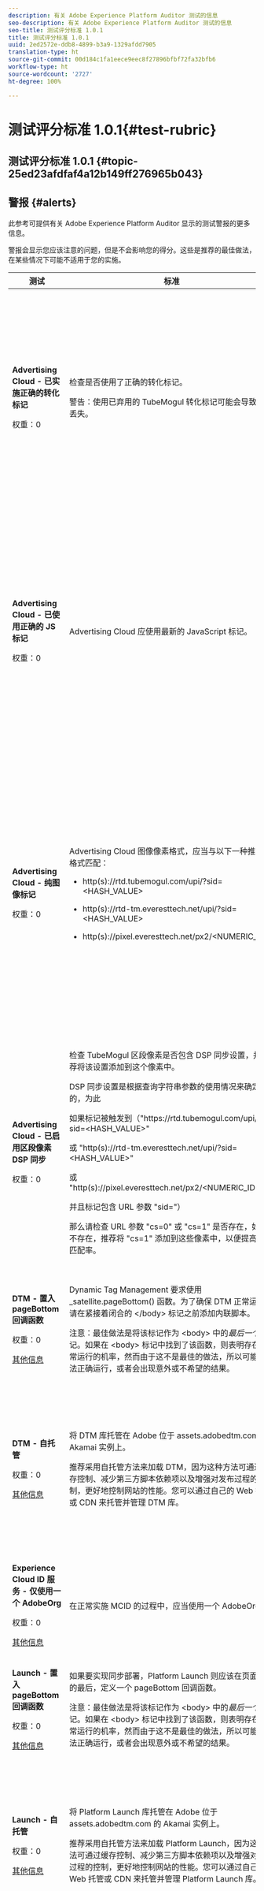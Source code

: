 ```yaml
---
description: 有关 Adobe Experience Platform Auditor 测试的信息
seo-description: 有关 Adobe Experience Platform Auditor 测试的信息
seo-title: 测试评分标准 1.0.1
title: 测试评分标准 1.0.1
uuid: 2ed2572e-ddb8-4899-b3a9-1329afdd7905
translation-type: ht
source-git-commit: 00d184c1fa1eece9eec8f27896bfbf72fa32bfb6
workflow-type: ht
source-wordcount: '2727'
ht-degree: 100%

---
```



# 测试评分标准 1.0.1{#test-rubric}

## 测试评分标准 1.0.1 {#topic-25ed23afdfaf4a12b149ff276965b043}

## 警报 {#alerts}

此参考可提供有关 Adobe Experience Platform Auditor 显示的测试警报的更多信息。

警报会显示您应该注意的问题，但是不会影响您的得分。这些是推荐的最佳做法，在某些情况下可能不适用于您的实施。

<table id="table_031432C9BB804A6F90E7FF572739E169"> 
 <thead> 
  <tr> 
   <th colname="col1" class="entry"> 测试 </th> 
   <th colname="col2" class="entry"> 标准 </th> 
   <th colname="col3" class="entry"> 推荐 </th> 
  </tr>
 </thead>
 <tbody> 
  <tr> 
   <td colname="col1"> 
    <!--
      1.0.1 
    --> <p><b>Advertising Cloud - 已实施正确的转化标记</b> </p> <p>权重：0 </p> </td> 
   <td colname="col2"> <p>检查是否使用了正确的转化标记。 </p> <p> <p>警告：使用已弃用的 TubeMogul 转化标记可能会导致数据丢失。 </p> </p> </td> 
   <td colname="col3"> <p>将您的转化像素升级为新的 Advertising Cloud 纯图像转化标记。 </p> <p>使用 Adobe Experience Platform Launch 的 Advertising Cloud Extension，可以非常轻松地实现这一目标。 </p> </td> 
  </tr> 
  <tr> 
   <td colname="col1"> 
    <!--
      1.0.1 
    --> <p><b>Advertising Cloud - 已使用正确的 JS 标记</b> </p> <p>权重：0 </p> </td> 
   <td colname="col2"> <p>Advertising Cloud 应使用最新的 JavaScript 标记。 </p> </td> 
   <td colname="col3"> <p>将 Advertising Cloud JavaScript 升级到最新版本。使用已弃用的 JavaScript 版本可能会导致功能丧失。 </p> <p>通过使用 Platform Launch 的 Advertising Cloud Extension，可以更轻松地实现这一目标。 </p> </td> 
  </tr> 
  <tr> 
   <td colname="col1"> 
    <!--
      1.0.1 
    --> <p><b>Advertising Cloud - 纯图像标记</b> </p> <p>权重：0 </p> </td> 
   <td colname="col2"> <p>Advertising Cloud 图像像素格式，应当与以下一种推荐的格式匹配： </p> <p> 
     <ul id="ul_D85BE9C8A8654DE890E1A814E3573D86"> 
      <li id="li_E2AEDD76AC7044E8AD6AE8375858D198"> <p><span class="codeph"> http(s)://rtd.tubemogul.com/upi/?sid=&lt;HASH_VALUE&gt;</span> </p> </li> 
      <li id="li_1EEFA03516BF445294B5EC5DED891758"> <p><span class="codeph"> http(s)://rtd-tm.everesttech.net/upi/?sid=&lt;HASH_VALUE&gt;</span> </p> </li> 
      <li id="li_F72206B142214217BDD34356D2F3D8AD"> <p><span class="codeph"> http(s)://pixel.everesttech.net/px2/&lt;NUMERIC_ID&gt;?</span> </p> </li> 
     </ul> </p> </td> 
   <td colname="col3"> <p>将您的 Advertising Cloud 像素升级为新的 Advertising Cloud 纯图像标记，这可以确保您能够充分利用 Advertising Cloud 的完整功能。 </p> <p>使用 Platform Launch 的 Advertising Cloud Extension，可以非常轻松地实现这一目标。 </p> </td> 
  </tr> 
  <tr> 
   <td colname="col1"> 
    <!--
      1.0.1 
    --> <p><b>Advertising Cloud - 已启用区段像素 DSP 同步</b> </p> <p>权重：0 </p> </td> 
   <td colname="col2"> <p>检查 TubeMogul 区段像素是否包含 DSP 同步设置，并推荐将该设置添加到这个像素中。 </p> <p>DSP 同步设置是根据查询字符串参数的使用情况来确定的，为此 </p> <p>如果标记被触发到<span class="codeph">（"https://rtd.tubemogul.com/upi/?sid=&lt;HASH_VALUE&gt;"</span> </p> <p> 或<span class="codeph"> "http(s)://rtd-tm.everesttech.net/upi/?sid=&lt;HASH_VALUE&gt;"</span> </p> <p> 或<span class="codeph"> "http(s)://pixel.everesttech.net/px2/&lt;NUMERIC_ID&gt;?"</span> </p> <p>并且标记包含 URL 参数 <span class="codeph">"sid="）</span> </p> <p>那么请检查 URL 参数 <span class="codeph">"cs=0"</span> 或 <span class="codeph">"cs=1"</span> 是否存在，如果不存在，推荐将 <span class="codeph">"cs=1"</span> 添加到这些像素中，以便提高受众匹配率。 </p> </td> 
   <td colname="col3"> <p> 将 URL 参数 <span class="codeph">"cs=1"</span> 添加到您的 Advertising Cloud 像素中，以便可以实现 DSP 同步，从而增加受众匹配率。 </p> <p>使用 Platform Launch 的 Advertising Cloud Extension，可以非常轻松地实现这一目标。 </p> </td> 
  </tr> 
  <tr> 
   <td colname="col1"> 
    <!--
      1.0.1 
    --> <p><b>DTM - 置入 pageBottom 回调函数</b> </p> <p>权重：0 </p> <p><a href="https://docs.adobe.com/content/help/zh-Hans/dtm/using/client-side/t-add-header-fooder-code.html" format="html" scope="external"> 其他信息</a> </p> 
    <!--
      TEa9df69942f404055a64262889c8b21d3 
    --> </td> 
   <td colname="col2"> <p>Dynamic Tag Management 要求使用 <span class="codeph">_satellite.pageBottom()</span> 函数。为了确保 DTM 正常运行，请在紧接着闭合的 &lt;/body&gt; 标记之前添加内联脚本。 </p> <p> <p>注意：最佳做法是将该标记作为 <span class="codeph">&lt;body&gt;</span> 中的<i>最后一个</i>标记。如果在 <span class="codeph">&lt;body&gt;</span> 标记中找到了该函数，则表明存在正常运行的机率，然而由于这不是最佳的做法，所以可能会无法正确运行，或者会出现意外或不希望的结果。 </p> </p> </td> 
   <td colname="col3"> <p>为了确保 DTM 正常运行，请在紧接着闭合的 <span class="codeph">&lt;/body&gt;</span> 标记之前添加内联脚本。 </p> </td> 
  </tr> 
  <tr> 
   <td colname="col1"> 
    <!--
      1.0.1 
    --> <p><b>DTM - 自托管</b> </p> <p>权重：0 </p> <p><a href="https://docs.adobe.com/content/help/zh-Hans/dtm/using/client-side/client-side-information.html" format="html" scope="external"> 其他信息</a> </p> </td> 
   <td colname="col2"> <p> 将 DTM 库托管在 Adobe 位于 <span class="filepath">assets.adobedtm.com</span> 的 Akamai 实例上。 </p> <p> 推荐采用自托管方法来加载 DTM，因为这种方法可通过缓存控制、减少第三方脚本依赖项以及增强对发布过程的控制，更好地控制网站的性能。您可以通过自己的 Web 托管或 CDN 来托管并管理 DTM 库。 </p> </td> 
   <td colname="col3"> <p>推荐采用自托管方法在页面上加载 DTM。尽管通过 Akamai CDN 来托管 DTM 的方法适用于大多数情况，但是，自托管方法可提升页面性能。 </p> </td> 
  </tr> 
  <tr> 
   <td colname="col1"> 
    <!--
      1.0.1 
    --> <p><b> Experience Cloud ID 服务 - 仅使用一个 AdobeOrg</b> </p> <p>权重：0 </p> <p><a href="https://docs.adobe.com/content/help/zh-Hans/id-service/using/intro/id-request.html" format="html" scope="external"> 其他信息</a> </p> </td> 
   <td colname="col2"> <p>在正常实施 MCID 的过程中，应当使用一个 AdobeOrg。 </p> </td> 
   <td colname="col3"> <p>验证这项实施中是否存在多个 AdobeOrg ID。 </p> </td> 
  </tr> 
  <tr> 
   <td colname="col1"> 
    <!--
      1.0.1 
    --> <p><b>Launch - 置入 pageBottom 回调函数</b> </p> <p>权重：0 </p> <p><a href="https://docs.adobe.com/content/help/zh-Hans/launch/using/intro/get-started/quick-start.html" format="html" scope="external"> 其他信息</a> </p> 
    <!--
      TE48c499b022f545c5bccc6f8bde169685 
    --> </td> 
   <td colname="col2"> <p>如果要实现同步部署，Platform Launch 则应该在页面正文的最后，定义一个 <span class="codeph">pageBottom</span> 回调函数。 </p> <p> <p>注意：最佳做法是将该标记作为 <span class="codeph">&lt;body&gt;</span> 中的<i>最后一个</i>标记。如果在 <span class="codeph">&lt;body&gt;</span> 标记中找到了该函数，则表明存在正常运行的机率，然而由于这不是最佳的做法，所以可能会无法正确运行，或者会出现意外或不希望的结果。 </p> </p> </td> 
   <td colname="col3"> <p>为了确保 DTM 正常运行，请在紧接着闭合的 <span class="codeph">&lt;/body&gt;</span> 标记之前添加内联脚本。 </p> </td> 
  </tr> 
  <tr> 
   <td colname="col1"> 
    <!--
      1.0.1 
    --> <p><b>Launch - 自托管</b> </p> <p>权重：0 </p> <p><a href="https://docs.adobe.com/content/help/zh-Hans/launch/using/intro/get-started/quick-start.html" format="html" scope="external"> 其他信息</a> </p> </td> 
   <td colname="col2"> <p>将 Platform Launch 库托管在 Adobe 位于 <span class="filepath">assets.adobedtm.com</span> 的 Akamai 实例上。 </p> <p>推荐采用自托管方法来加载 Platform Launch，因为这种方法可通过缓存控制、减少第三方脚本依赖项以及增强对发布过程的控制，更好地控制网站的性能。您可以通过自己的 Web 托管或 CDN 来托管并管理 Platform Launch 库。 </p> </td> 
   <td colname="col3"> <p>尽管通过 Akamai CDN 来托管 Platform Launch 的方法适用于大多数情况，但是，推荐实施自托管方法以作为提升页面性能的第一步。 </p> </td> 
  </tr> 
  <tr> 
   <td colname="col1"> 
    <!--
      1.0.1 
    --> <p><b>Launch - 应当异步部署</b> </p> <p>权重：0 </p> <p><a href="https://docs.adobe.com/content/help/zh-Hans/launch/using/intro/get-started/quick-start.html" format="html" scope="external"> 其他信息</a> </p> </td> 
   <td colname="col2"> <p>为了优化性能，应当异步部署 Platform Launch。 </p> </td> 
   <td colname="col3"> <p>将异步参数纳入内联脚本，以确保正确实施 Platform Launch 的异步部署。 </p> </td> 
  </tr> 
  <tr> 
   <td colname="col1"> 
    <!--
      1.0.1 
    --> <p><b> Target - mboxDefault 中的内容</b> </p> <p>权重：0 </p> <p><a href="https://docs.adobe.com/content/help/zh-Hans/target/using/implement-target/implementing-target.html" format="html" scope="external"> 其他信息</a> </p> </td> 
   <td colname="col2"> <p> 使用 at.js 时，mboxDefault 中应当存在相关内容。 </p> </td> 
   <td colname="col3"> <p>验证内容是否可用。 </p> </td> 
  </tr> 
 </tbody> 
</table>

## 配置 {#configuration}

此参考可提供有关 Platform Auditor 执行配置测试的更多信息。

配置测试会扫描实施中的特定设置、值，或者有无潜在冲突。Platform Auditor 会根据其他规则和推荐的最佳做法来评估标记。

<table id="table_A8A1FC360482447185C8460A18426638"> 
 <thead> 
  <tr> 
   <th colname="col1" class="entry"> 测试 </th> 
   <th colname="col2" class="entry"> 标准 </th> 
   <th colname="col3" class="entry"> 推荐 </th> 
  </tr>
 </thead>
 <tbody> 
  <tr> 
   <td colname="col1"> 
    <!--
      1.0.1 
    --> <p><b>Advertising Cloud - 转化名称仅使用字母数字字符</b> </p> <p>权重：3 </p> </td> 
   <td colname="col2"> <p>除“<span class="codeph">ev_transid</span>”参数之外（<span class="codeph">ev_transid</span> 值可包含文本或数值），<span class="codeph">ev_conversion_property_name</span> 参数应当只包含数值和小数值 </p> <p>查找 <span class="codeph">everesttech.net</span> 像素，其中包含以 <span class="codeph">ev_</span> 开头的 URL 参数。 </p> <p>示例： </p> <p><span class="codeph"> http://pixel.everesttech.net/1180/t?ev_page_load=1&amp;ev_revenue=$12&amp;ev_transid=1hf74i47 </span> </p> </td> 
   <td colname="col3"> <p> 确保事务属性参数仅包含数值和小数值。 </p> <p> <p>警告：任何其他值类型都可能会导致数据丢失。 </p> </p> </td> 
  </tr> 
  <tr> 
   <td colname="col1"> 
    <!--
      1.0.1 
    --> <p><b>Advertising Cloud - 转化名称使用 URL 安全字符</b> </p> <p>权重：3 </p> </td> 
   <td colname="col2"> <p> 转化属性名称不应包含 &amp; 符号或问号。 </p> <p> 示例： </p> <p><span class="codeph"> http://pixel.everesttech.net/1180/t?ev_revenue&amp;order=12&amp;ev_transid=</span> </p> </td> 
   <td colname="col3"> <p>确保事务属性参数不包含非编码的 &amp; 符号或问号。这会破坏 URL 格式。 </p> <p> <p>警告：包含非编码的 &amp; 符号或问号的属性参数（例如：<span class="codeph">ev_formComplete?=1</span> 或 <span class="codeph">ev_formComplete&amp;Submit=1</span>），可能会导致数据丢失。 </p> </p> </td> 
  </tr> 
  <tr> 
   <td colname="col1"> 
    <!--
      1.0.1 
    --> <p><b>Advertising Cloud - 已正确实施事务 ID</b> </p> <p>权重：1 </p> </td> 
   <td colname="col2"> <p> 属性名称 <span class="codeph"> ev_transid=</span> 不应为空。 </p> <p>示例： </p> <p> <span class="codeph"> http://pixel.everesttech.net/1180/t?ev_page_load=1&amp;ev_revenue= 12&amp; ev_transid=</span> </p> </td> 
   <td colname="col3"> <p>属性名称 <span class="codeph">ev_transid=</span> 不应当没有任何值 (<span class="codeph">ev_transid=</span>)。如果没有任何值，则可能会丢失事务数据。为 <span class="codeph">ev_transid=</span> 赋值，或从像素中删除此参数。 </p> </td> 
  </tr> 
  <tr> 
   <td colname="col1"> 
    <!--
      1.0.1 
    --> <p><b>Analytics - 在 DOM 中实例化</b> </p> <p>权重：5 </p> <p><a href="https://docs.adobe.com/content/help/zh-Hans/analytics/implementation/home.html" format="html" scope="external"> 其他信息</a> </p> </td> 
   <td colname="col2"> <p> 未安装或无法执行 Adobe Analytics 代码。在 Web 页面上未找到 Analytics 代码时，返回值为 0。 </p> </td> 
   <td colname="col3"> <p>验证是否已在页面上实施 Analytics 标记，且没有遭到后续脚本活动的阻止。 </p> </td> 
  </tr> 
  <tr> 
   <td colname="col1"> 
    <!--
      1.0.1 
    --> <p><b>Analytics - 实例化一次</b> </p> <p>权重：5 </p> <p><a href="https://docs.adobe.com/content/help/zh-Hans/analytics/implementation/home.html" format="https" scope="external"> 其他信息</a> </p> </td> 
   <td colname="col2"> <p> 在页面上多次检测到 Adobe Analytics 代码。在 Web 页面上未找到 Analytics 代码时，返回值为 0。 </p> </td> 
   <td colname="col3"> <p>确保页面上仅有一个 Analytics 标记。 </p> </td> 
  </tr> 
  <tr> 
   <td colname="col1"> 
    <!--
      1.0.1 
    --> <p><b>Analytics - 最新版本</b> </p> <p>权重：3 </p> <p><a href="https://docs.adobe.com/content/help/zh-Hans/analytics/implementation/appmeasurement-updates.html" format="https" scope="external"> 其他信息</a> </p> </td> 
   <td colname="col2"> <p> 您的页面没有运行最新版本的 Analytics 代码库。为了利用性能改进并提供最新功能，我们会不断地更新和调整旨在支持 Experience Cloud 技术的代码库。在 Web 页面上未找到 Analytics 代码时，返回值为 0。 </p> </td> 
   <td colname="col3"> <p>安装最新版本的 Analytics 代码库。 </p> </td> 
  </tr> 
  <tr> 
   <td colname="col1"> 
    <!--
      1.0.1 
    --> <p><b>DTM - DOM 就绪后，异步加载第三方标记</b> </p> <p>权重：3 </p> <p><a href="https://docs.adobe.com/content/help/zh-Hans/dtm/using/resources/load-order.html" format="html" scope="external"> 其他信息</a> </p> </td> 
   <td colname="col2"> <p>要在良好的用户体验与收集准确的数据之间达成一种平衡，则应当在 DOM 就绪后触发第三方标记。这将可以确保执行相关的跟踪脚本，同时又不会影响站点的正常运转。 </p> </td> 
   <td colname="col3"> <p>解决这个问题的方法是：调整 DOM 就绪后触发执行第三方像素的所有规则。 </p> </td> 
  </tr> 
  <tr> 
   <td colname="col1"> 
    <!--
      1.0.1 
    --> <p><b>Experience Cloud ID 服务 - 最新版本</b> </p> <p>权重：2 </p> <p><a href="https://docs.adobe.com/content/help/zh-Hans/dtm/using/tools/macid.html" format="html" scope="external"> 其他信息</a> </p> </td> 
   <td colname="col2"> <p> 您的页面没有运行最新版本的访客 ID 服务代码库 <span class="codeph">visitorAPI.js</span>。为了利用性能改进并提供最新功能，我们会不断地更新和调整旨在支持 Experience Cloud 技术的代码库。 </p> </td> 
   <td colname="col3"> <p>安装最新版本的访客 ID 服务代码库。 </p> </td> 
  </tr> 
  <tr> 
   <td colname="col1"> 
    <!--
      1.0.1 
    --> <p><b>Launch - 最新版本</b> </p> <p>权重：2 </p> <p><a href="https://docs.adobe.com/content/help/zh-Hans/launch/using/intro/get-started/quick-start.html" format="html" scope="external"> 其他信息</a> </p> </td> 
   <td colname="col2"> <p>这些页面未运行最新版本的 Platform Launch 代码库 (Turbrie)。为了利用性能改进并提供最新功能，我们会不断地更新和调整旨在支持 Experience Cloud 技术的代码库。 </p> </td> 
   <td colname="col3"> <p> 通过重建和发布 Platform Launch 库来更新 Platform Launch 库。 </p> </td> 
  </tr> 
  <tr> 
   <td colname="col1"> 
    <!--
      1.0.1 
    --> <p><b>Target - 最新版本</b> </p> <p>权重：2 </p> <p><a href="https://docs.adobe.com/content/help/zh-Hans/dtm/using/tools/target.html" format="html" scope="external"> 其他信息</a> </p> </td> 
   <td colname="col2"> <p> 您的页面没有运行最新版本的 Target 代码库。为了利用性能改进并提供最新功能，我们会不断地更新和调整旨在支持 Experience Cloud 技术的代码库。 </p> </td> 
   <td colname="col3"> <p>安装最新版本的 Target 代码库。 </p> </td> 
  </tr> 
  <tr> 
   <td colname="col1"> 
    <!--
      1.0.1 
    --> <p><b>Target - mboxDefault 先于 mboxCreate </b> </p> <p>权重：5 </p> <p><a href="https://docs.adobe.com/content/help/zh-Hans/target/using/implement-target/implementing-target.html" format="html" scope="external"> 其他信息</a> </p> </td> 
   <td colname="col2"> <p><span class="codeph">mboxCreate</span> 的正确用法类似于下面的示例： </p> <p> <span class="codeph"> &lt;div class="mboxDefault"&gt;&lt;!-Customer content--&gt;&lt;/div&gt;&lt;script&gt;mboxCreate('myMboxName')&lt;/script&gt;</span> </p> </td> 
   <td colname="col3"> <p>调用 <span class="codeph">mboxCreate()</span> 之前，请务必包含 <span class="codeph">&lt;div class="mboxDefault"&gt;&lt;/div&gt;</span> 标记。at.js 并不会为您添加此标记。 </p> </td> 
  </tr> 
  <tr> 
   <td colname="col1"> 
    <!--
      1.0.1 
    --> <p><b>Target - 有效的 DOCTYPE</b> </p> <p>权重：5 </p> <p><a href="https://docs.adobe.com/content/help/zh-Hans/target/using/implement-target/implementing-target.html" format="html" scope="external"> 其他信息</a> </p> </td> 
   <td colname="col2"> <p> 检测到无效的 DOCTYPE。在这种情况下，将不会触发 mbox。 </p> <p>对于 at.js，DOCTYPE 必须处于“标准”模式，否则 Target 将无法正常运作。 </p> </td> 
   <td colname="col3"> <p>更新页面上的 DOCTYPE。 </p> </td> 
  </tr> 
 </tbody> 
</table>

## 标记一致性 {#tag-consistency}

此参考可提供有关 Platform Auditor 执行标记一致性测试的更多信息。

Platform Auditor 的一致性测试旨在查找所有扫描的页面中是否存在不一致的内容。网站上所有页面中的这些值或配置应该是相同的，只有这样，才能确保数据收集是准确的。

<table id="table_4F9ED873BAF741D19BFB0F297B3A1FDB"> 
 <thead> 
  <tr> 
   <th colname="col1" class="entry"> 测试 </th> 
   <th colname="col2" class="entry"> 标准 </th> 
   <th colname="col3" class="entry"> 推荐 </th> 
  </tr>
 </thead>
 <tbody> 
  <tr> 
   <td colname="col1"> 
    <!--
      1.0.1 
    --> <p><b>Analytics - 一致的代码版本 </b> </p> <p>权重：5 </p> <p><a href="https://docs.adobe.com/content/help/zh-Hans/analytics/implementation/home.html" format="html" scope="external"> 其他信息</a> </p> </td> 
   <td colname="col2"> <p> 找到多个版本的 Analytics 代码。 </p> </td> 
   <td colname="col3"> <p>将 Analytics 的所有实例替换为当前版本。 </p> </td> 
  </tr> 
 </tbody> 
</table>

## 标记存在 {#tag-presence}

此参考可提供有关 Platform Auditor 执行的标记存在测试的更多信息。

Platform Auditor 会评估标记是否存在，以及标记在页面代码中的位置是否正确。

<table id="table_98A2E3F7B3154EEFA76D0CAE2FE97CAB"> 
 <thead> 
  <tr> 
   <th colname="col1" class="entry"> 测试 </th> 
   <th colname="col2" class="entry"> 标准 </th> 
   <th colname="col3" class="entry"> 推荐 </th> 
  </tr>
 </thead>
 <tbody> 
  <tr> 
   <td colname="col1"> 
    <!--
      1.0.1 
    --> <p><b>Advertising Cloud - 代码存在</b> </p> <p>权重：5 </p> </td> 
   <td colname="col2"> <p> DOM 中不提供 Advertising Cloud 标记。 </p> </td> 
   <td colname="col3"> <p>通过 Platform Launch 的 Advertising Cloud Extension 实施 Advertising Cloud 标记。 </p> </td> 
  </tr> 
  <tr> 
   <td colname="col1"> 
    <!--
      1.0.1 
    --> <p><b>Advertising Cloud - 已实施区段像素</b> </p> <p>权重：5 </p> </td> 
   <td colname="col2"> <p> 将您的 Advertising Cloud 区段像素升级为新的 Advertising Cloud 纯图像标记。采用已弃用的 AMO 区段标记可能会导致数据丢失。 </p> </td> 
   <td colname="col3"> <p>通过 Platform Launch 的 Advertising Cloud Extension 实施 Advertising Cloud 区段像素。 </p> </td> 
  </tr> 
  <tr> 
   <td colname="col1"> 
    <!--
      1.0.1 
    --> <p><b>Analytics - 在 DOM 中加载</b> </p> <p>权重：5 </p> <p><a href="https://docs.adobe.com/content/help/zh-Hans/analytics/implementation/home.html" format="https" scope="external"> 其他信息</a> </p> </td> 
   <td colname="col2"> <p> 未检测到 Adobe Analytics 标记。 </p> </td> 
   <td colname="col3"> <p>安装最新版本的 Analytics。 </p> </td> 
  </tr> 
  <tr> 
   <td colname="col1"> 
    <!--
      1.0.1 
    --> <p><b> DTM - 已加载库</b> </p> <p>权重：5 </p> <p>其他信息： </p> <p> 
     <ul id="ul_7E706EBC2E4649A69732E6982E116E22"> 
      <li id="li_9AF0257E39C347A9AE6D8D8FFBD66B38"><a href="https://docs.adobe.com/content/help/zh-Hans/dtm/using/admin/c-troubleshooting.html" format="html" scope="external">DTM 故障诊断</a> </li> 
      <li id="li_7B422BCCD2654B0A9059799FB5276BE8"><a href="https://docs.adobe.com/content/help/zh-Hans/dtm/using/client-side/t-add-header-fooder-code.html" format="html" scope="external">添加页眉和页脚代码</a> </li> 
     </ul> </p> </td> 
   <td colname="col2"> <p> 在 DOM 中未找到全局 _satellite 对象。未安装或无法执行 Dynamic Tag Management。 </p> </td> 
   <td colname="col3"> <p>验证是否已在页面上实施 DTM 库，且没有遭到后续脚本活动的阻止。 </p> </td> 
  </tr> 
  <tr> 
   <td colname="col1"> 
    <!--
      1.0.1 
    --> <p><b> DTM - 一个嵌入代码</b> </p> <p>权重：5 </p> <p><a href="https://docs.adobe.com/content/help/zh-Hans/dtm/using/client-side/code.html" format="html" scope="external"> 其他信息</a> </p> </td> 
   <td colname="col2"> <p> 生产站点应当只加载一个 DTM 库。 </p> </td> 
   <td colname="col3"> <p>验证页面上是否只加载了生产库。 </p> </td> 
  </tr> 
  <tr> 
   <td colname="col1"> 
    <!--
      1.0.1 
    --> <p><b>DTM - &lt;body&gt; 中存在 pageBottom 回调函数</b> </p> <p>权重：5 </p> <p><a href="https://docs.adobe.com/content/help/zh-Hans/dtm/using/client-side/t-add-header-fooder-code.html" format="html" scope="external"> 其他信息</a> </p> </td> 
   <td colname="col2"> <p> 在页面的 <span class="codeph">&lt;body&gt;</span> 标记中没有找到 <span class="codeph">_satellite.pageBottom()</span> 回调函数，它是 Dynamic Tag Management 的必需函数。 </p> <p>如果根本在页面上找不到 <span class="codeph">pageBottom</span> 调用，或者如果它位于 <span class="codeph">&lt;head&gt;</span> 标记中（或其他一些意外的位置），测试则会失败。只有在从 <span class="codeph">&lt;body&gt;</span> 标记中找到 <span class="codeph">pageBottom</span> 的情况下，测试才会通过。如果页面上根本不存在这项调用，则无法正常运转，而且另外两个 <span class="codeph">pageBottom</span> 测试也将失败。 </p> </td> 
   <td colname="col3"> <p>为了确保 DTM 正常运行，请在紧接着闭合的 <span class="codeph">&lt;/body&gt;</span> 标记之前添加内联脚本。 </p> </td> 
  </tr> 
  <tr> 
   <td colname="col1"> 
    <!--
      1.0.1 
    --> <p><b>DTM - 已触发 pageBottom 标记</b> </p> <p>权重：5 </p> <p><a href="https://docs.adobe.com/content/help/zh-Hans/dtm/using/client-side/t-add-header-fooder-code.html" format="html" scope="external"> 其他信息</a> </p> </td> 
   <td colname="col2"> <p> 未检测到 DTM <span class="codeph">pageBottom</span> 标记。 </p> <p>如果相关的调用位于 <span class="codeph">if</span> 语句中，且该语句会导致类似 <span class="codeph">if (false) {_satellite.pageBottom()}</span> 的结果，那么就有可能会发生上述情况。因此，尽管它存在并且置入到正确的位置，但是仍有可能无法触发该标记。 </p> </td> 
   <td colname="col3"> <p>在每个页面上安装 DTM <span class="codeph">pageBottom</span> 调用。 </p> </td> 
  </tr> 
  <tr> 
   <td colname="col1"> 
    <!--
      1.0.1 
    --> <p><b>Experience Cloud ID 服务 - 代码存在</b> </p> <p>权重：5 </p> <p><a href="https://docs.adobe.com/content/help/zh-Hans/id-service/using/implementation/implementation-methods.html" format="html" scope="external"> 其他信息</a> </p> </td> 
   <td colname="col2"> <p>未找到 Experience Cloud ID 服务代码。强烈推荐使用 Experience Cloud ID (MCID)，以确保您能够充分利用 Experience Cloud 解决方案，并且这对于跨 Experience Cloud 解决方案的 ID 管理至关重要。 </p> </td> 
   <td colname="col3"> <p> 安装最新版本的 MCID。 </p> </td> 
  </tr> 
  <tr> 
   <td colname="col1"> 
    <!--
      1.0.1 
    --> <p><b>Experience Cloud ID 服务 - Cookie 存在</b> </p> <p>权重：5 </p> <p><a href="https://docs.adobe.com/content/help/zh-Hans/id-service/using/implementation/implementation-guides.html" format="html" scope="external"> 其他信息</a> </p> </td> 
   <td colname="col2"> <p> 未找到 <span class="codeph">AMCV_</span> Cookie。必须从 <span class="codeph">VisitorAPI.js</span> 代码实例化一个访客对象。 </p> </td> 
   <td colname="col3"> <p> 如果这是 DTM 实施，请验证 AdobeOrg ID 是否正确输入到 MCID 工具中。 </p> </td> 
  </tr> 
  <tr> 
   <td colname="col1"> 
    <!--
      1.0.1 
    --> <p><b>Experience Cloud ID 服务 - MID 值存在</b> </p> <p>权重：5 </p> <p><a href="https://docs.adobe.com/content/help/zh-Hans/id-service/using/intro/cookies.html" format="html" scope="external"> 其他信息</a> </p> </td> 
   <td colname="col2"> <p> 在 <span class="codeph"> AMCV_</span> Cookie 中未找到 MID 值。 </p> </td> 
   <td colname="col3"> <p>再次测试，检查是否存在任何 MCID API 延迟。如果这种情况持续存在，请联系 Adobe 客户关怀团队。 </p> </td> 
  </tr> 
  <tr> 
   <td colname="col1"> 
    <!--
      1.0.1 
    --> <p><b> Launch - 已加载库</b> </p> <p>权重：5 </p> <p><a href="https://docs.adobe.com/content/help/zh-Hans/launch/using/intro/get-started/quick-start.html" format="html" scope="external"> 其他信息</a> </p> </td> 
   <td colname="col2"> <p> 在 DOM 中未找到全局 _satellite 对象。未安装或无法执行 Launch。 </p> </td> 
   <td colname="col3"> <p>验证是否已在页面上实施 Platform Launch 库，且没有遭到后续脚本活动的阻止。 </p> </td> 
  </tr> 
  <tr> 
   <td colname="col1"> 
    <!--
      1.0.1 
    --> <p><b>Launch - 没有多个嵌入脚本</b> </p> <p>权重：5 </p> <p><a href="https://docs.adobe.com/content/help/zh-Hans/launch/using/intro/get-started/quick-start.html" format="html" scope="external"> 其他信息</a> </p> </td> 
   <td colname="col2"> <p>页面上不应加载多个嵌入脚本。生产站点应当只加载一个 Platform Launch 库。 </p> </td> 
   <td colname="col3"> <p>验证页面上是否只加载了生产库。 </p> </td> 
  </tr> 
  <tr> 
   <td colname="col1"> 
    <!--
      1.0.1 
    --> <p><b>Launch - &lt;body&gt; 中存在 pageBottom 回调函数</b> </p> <p>权重：5 </p> <p><a href="https://docs.adobe.com/content/help/zh-Hans/launch/using/intro/get-started/quick-start.html" format="html" scope="external"> 其他信息</a> </p> </td> 
   <td colname="col2"> <p> 在页面的 <span class="codeph">&lt;body&gt;</span> 标记中没有找到 <span class="codeph">_satellite.pageBottom()</span> 回调函数，它是 Platform Launch 的必需函数。 </p> <p>如果根本在页面上找不到 <span class="codeph">pageBottom</span> 调用，或者如果它位于 <span class="codeph">&lt;head&gt;</span> 标记中（或其他一些意外的位置），测试则会失败。只有在从 <span class="codeph">&lt;body&gt;</span> 标记中找到 <span class="codeph">pageBottom</span> 的情况下，测试才会通过。如果页面上根本不存在这项调用，则无法正常运转，而且另外两个 <span class="codeph">pageBottom</span> 测试也将失败。 </p> </td> 
   <td colname="col3"> <p>为了确保 Platform Launch 正常运行，应在紧接着闭合的 <span class="codeph">&lt;/body&gt;</span> 标记之前添加内联脚本。 </p> </td> 
  </tr> 
  <tr> 
   <td colname="col1"> 
    <!--
      1.0.1 
    --> <p><b>Launch - 异步部署时，不应该存在 pageBottom 回调函数</b> </p> <p>权重：5 </p> <p><a href="https://docs.adobe.com/content/help/zh-Hans/launch/using/intro/get-started/quick-start.html" format="html" scope="external"> 其他信息</a> </p> </td> 
   <td colname="col2"> <p>在页面上找到 <span class="codeph">_satellite.pageBottom()</span> 回调函数，异步部署 Platform Launch 时，不应该存在 pageBottom 回调函数。 </p> </td> 
   <td colname="col3"> <p>请移除 <span class="codeph">_satellite.pageBottom()</span> 脚本，以启用适当的 Platform Launch 功能。 </p> </td> 
  </tr> 
  <tr> 
   <td colname="col1"> 
    <!--
      1.0.1 
    --> <p><b> Target - 代码存在</b> </p> <p>权重：5 </p> <p><a href="https://docs.adobe.com/content/help/zh-Hans/target/using/implement-target/implementing-target.html" format="html" scope="external"> 其他信息</a> </p> </td> 
   <td colname="col2"> <p>应当在 DOM 中定义 Target。 </p> </td> 
   <td colname="col3"> <p>安装最新版本的 Target (at.js)。 </p> </td> 
  </tr> 
  <tr> 
   <td colname="col1"> 
    <!--
      1.0.1 
    --> <p><b> Target - 库已加载到 &lt;head&gt; 中</b> </p> <p>权重：4 </p> <p><a href="https://docs.adobe.com/content/help/zh-Hans/target/using/implement-target/implementing-target.html" format="html" scope="external"> 其他信息</a> </p> 
    <!--
      TE61c380082a4b4706b28a84aa047599a7 
    --> </td> 
   <td colname="col2"> <p> Target 库应该加载到 <span class="codeph">&lt;head&gt;</span> 标记中。 </p> </td> 
   <td colname="col3"> <p> 检查以确保 Target 库已加载到 <span class="codeph">&lt;head&gt;</span> 标记中。 </p> </td> 
  </tr> 
 </tbody> 
</table>

